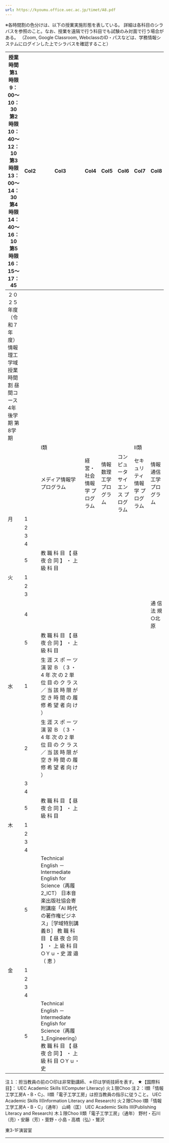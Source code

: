 ```yaml
---
url: https://kyoumu.office.uec.ac.jp/timet/A8.pdf
---
```


※各時間割の色分けは、以下の授業実施形態を表している。 詳細は各科目のシラバスを参照のこと。なお、授業を遠隔で行う科目でも試験のみ対面で行う場合がある。
（Zoom, Google Classroom, WebclassのID・パスなどは、学務情報システムにログインした上でシラバスを確認すること）





























|授業時間 第1時限 9：00～10：30 第2時限 10：40～12：10 第3時限 13：00～14：30 第4時限 14：40～16：10 第5時限 16：15～17：45|Col2|Col3|Col4|Col5|Col6|Col7|Col8|対面授業【着色なし】|Col10|遠隔授業（ハイブリッド、一部遠隔 【2025年3月31日現在】 等を含む）|Col12|Col13|Col14|Col15|Col16|Col17|Col18|Col19|
|---|---|---|---|---|---|---|---|---|---|---|---|---|---|---|---|---|---|---|
|２０２５年度（令和７年度） 情報理工学域授業時間割 昼間コース 4年 後学期 第8学期|||||||||||||||||||
|||Ⅰ類||||Ⅱ類||||||Ⅲ類|||||||
|||メディア情報学 プログラム|経営・社会情報学 プログラム|情報数理工学 プログラム|コンピュータサイエンス プログラム|セキュリティ情報学 プログラム|情報通信工学 プログラム||電子情報学 プログラム|計測・制御システム プログラム|先端ロボティクス プログラム|機械システム プログラム|電子工学 プログラム|光工学 プログラム|物理工学 プログラム|化学生命 プログラム|||
|月|1||||||||||||||||1|月|
||2||||||||||||||||2||
||3||||||||||||||||3||
||4||||||||||||||||4||
||5|教 職 科 目 【 昼 夜 合 同 】 ・ 上 級 科 目|||||||||||||||5||
|火|1||||||||||||||||1|火|
||2||||||||||||||||2||
||3||||||||||||||||3||
||4||||||通 信 法 規 ○北原||||||||||4||
||5|教 職 科 目 【 昼 夜 合 同 】 ・ 上 級 科 目|||||||||||||||5||
|水|1|生 涯 ス ポ ー ツ 演 習 Ｂ （ 3 ・ 4 年 次 の 2 単 位 目 の ク ラ ス ／ 当 該 時 限 が 空 き 時 間 の 履 修 希 望 者 向 け ）|||||||||||||||1|水|
||2|生 涯 ス ポ ー ツ 演 習 Ｂ （ 3 ・ 4 年 次 の 2 単 位 目 の ク ラ ス ／ 当 該 時 限 が 空 き 時 間 の 履 修 希 望 者 向 け ）|||||||||||||||2||
||3||||||||||||||||3||
||4||||||||||||||||4||
||5|教 職 科 目 【 昼 夜 合 同 】 ・ 上 級 科 目|||||||||||||||5||
|木|1||||||||||||||||1|木|
||2||||||||||||||||2||
||3||||||||||||||||3||
||4||||||||||||||||4||
||5|Technical English － Intermediate English for Science（再履2_ICT） 日本音楽出版社協会寄附講座「AI 時代の著作権ビジネス」［学域特別講義Ｂ］ 教 職 科 目 【 昼 夜 合 同 】 ・ 上 級 科 目 ○Ｙｕ・史 渡 邉 （ 恵 ）|||||||||||||||5||
|金|1||||||||||||||||1|金|
||2||||||||||||||||2||
||3||||||||||||||||3||
||4||||||||||||||||4||
||5|Technical English － Intermediate English for Science（再履1_Engineering） 教 職 科 目 【 昼 夜 合 同 】 ・ 上 級 科 目 ○Ｙｕ・史|||||||||||||||5||


注１：担当教員の前の○印は非常勤講師、＊印は学術技師を表す。 ★【国際科目】： UEC Academic Skills Ⅰ(Computer Literacy) 火１限Choo
注２：Ⅰ類「情報工学工房A・B・C」、Ⅱ類「電子工学工房」は担当教員の指示に従うこと。 UEC Academic Skills Ⅱ(Information Literacy and Research) 火２限Choo
Ⅰ類「情報工学工房A・B・C」（通年） 山崎（匡） UEC Academic Skills Ⅲ(Publishing Literacy and Research) 木１限Choo
Ⅱ類「電子工学工房」（通年） 野村・石川（亮）・安藤（芳）・萓野・小島・高橋（弘）・鷲沢


東3-1F演習室


-----

